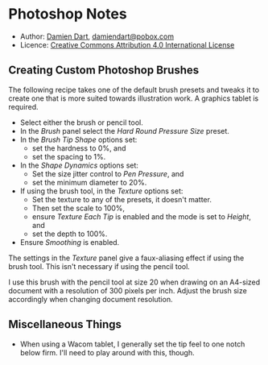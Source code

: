 Photoshop Notes
===============

  - Author: [Damien Dart][1], <damiendart@pobox.com>
  - Licence: [Creative Commons Attribution 4.0 International License][2]

[1]: <http://www.robotinaponcho.net>
[2]: <http://creativecommons.org/licenses/by/4.0/>


Creating Custom Photoshop Brushes
---------------------------------

The following recipe takes one of the default brush presets and tweaks
it to create one that is more suited towards illustration work. A
graphics tablet is required.

  - Select either the brush or pencil tool.
  - In the _Brush_ panel select the _Hard Round Pressure Size_ preset.
  - In the _Brush Tip Shape_ options set:
    - set the hardness to 0%, and
    - set the spacing to 1%.
  - In the _Shape Dynamics_ options set:
    - Set the size jitter control to _Pen Pressure_, and
    - set the minimum diameter to 20%.
  - If using the brush tool, in the _Texture_ options set:
    - Set the texture to any of the presets, it doesn't matter.
    - Then set the scale to 100%,
    - ensure _Texture Each Tip_ is enabled and the mode is set to
      _Height_, and
    - set the depth to 100%.
  - Ensure _Smoothing_ is enabled.

The settings in the _Texture_ panel give a faux-aliasing effect if using
the brush tool. This isn't necessary if using the pencil tool.

I use this brush with the pencil tool at size 20 when drawing on
an A4-sized document with a resolution of 300 pixels per inch. Adjust
the brush size accordingly when changing document resolution.


Miscellaneous Things
--------------------

  - When using a Wacom tablet, I generally set the tip feel to one notch
    below firm. I'll need to play around with this, though.
